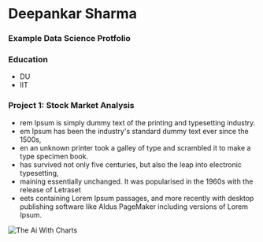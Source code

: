 # Deepankar Sharma
### Example Data Science Protfolio

### Education

- DU
- IIT

### Project 1: Stock Market Analysis
- rem Ipsum is simply dummy text of the printing and typesetting industry. 
- em Ipsum has been the industry's standard dummy text ever since the 1500s,
- en an unknown printer took a galley of type and scrambled it to make a type specimen book.
-  has survived not only five centuries, but also the leap into electronic typesetting, 
- maining essentially unchanged. It was popularised in the 1960s with the release of Letraset 
- eets containing Lorem Ipsum passages, and more recently with desktop publishing software like Aldus PageMaker including versions of Lorem Ipsum.

 ![The Ai With Charts](/images/img.png)
 
